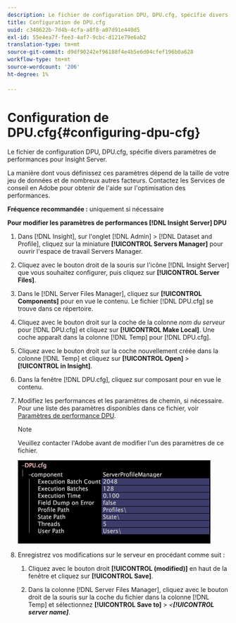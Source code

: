 ```yaml
---
description: Le fichier de configuration DPU, DPU.cfg, spécifie divers paramètres de performances pour Insight Server.
title: Configuration de DPU.cfg
uuid: c348622b-7d4b-4cfa-a8f8-a07d91e440d5
exl-id: 55e4ea7f-fee3-4af7-9cbc-d121e79e6ab2
translation-type: tm+mt
source-git-commit: d9df90242ef96188f4e4b5e6d04cfef196b0a628
workflow-type: tm+mt
source-wordcount: '206'
ht-degree: 1%

---
```


# Configuration de DPU.cfg{#configuring-dpu-cfg}

Le fichier de configuration DPU, DPU.cfg, spécifie divers paramètres de performances pour Insight Server.

La manière dont vous définissez ces paramètres dépend de la taille de votre jeu de données et de nombreux autres facteurs. Contactez les Services de conseil en Adobe pour obtenir de l&#39;aide sur l&#39;optimisation des performances.

**Fréquence recommandée :** uniquement si nécessaire

**Pour modifier les paramètres de performances  [!DNL Insight Server] DPU**

1. Dans [!DNL Insight], sur l&#39;onglet [!DNL Admin] > [!DNL Dataset and Profile], cliquez sur la miniature **[!UICONTROL Servers Manager]** pour ouvrir l&#39;espace de travail Servers Manager.
1. Cliquez avec le bouton droit de la souris sur l&#39;icône [!DNL Insight Server] que vous souhaitez configurer, puis cliquez sur **[!UICONTROL Server Files]**.
1. Dans le [!DNL Server Files Manager], cliquez sur **[!UICONTROL Components]** pour en vue le contenu. Le fichier [!DNL DPU.cfg] se trouve dans ce répertoire.
1. Cliquez avec le bouton droit sur la coche de la colonne *nom du serveur* pour [!DNL DPU.cfg] et cliquez sur **[!UICONTROL Make Local]**. Une coche apparaît dans la colonne [!DNL Temp] pour [!DNL DPU.cfg].
1. Cliquez avec le bouton droit sur la coche nouvellement créée dans la colonne [!DNL Temp] et cliquez sur **[!UICONTROL Open]** > **[!UICONTROL in Insight]**.
1. Dans la fenêtre [!DNL DPU.cfg], cliquez sur composant pour en vue le contenu.
1. Modifiez les performances et les paramètres de chemin, si nécessaire. Pour une liste des paramètres disponibles dans ce fichier, voir [Paramètres de performance DPU](../../../home/c-inst-svr/c-cfg-stgs-ref/c-dpu-perf-stgs.md#concept-477c4c526de44bda84176e62266c3df1).

   >[!NOTE]
   >
   >Veuillez contacter l&#39;Adobe avant de modifier l&#39;un des paramètres de ce fichier.

   ![](assets/cfg_DPU_egvalues.png)

1. Enregistrez vos modifications sur le serveur en procédant comme suit :

   1. Cliquez avec le bouton droit **[!UICONTROL (modified)]** en haut de la fenêtre et cliquez sur **[!UICONTROL Save]**.

   1. Dans la colonne [!DNL Server Files Manager], cliquez avec le bouton droit de la souris sur la coche du fichier dans la colonne [!DNL Temp] et sélectionnez **[!UICONTROL Save to]** > *&lt;**[!UICONTROL server name]***.
